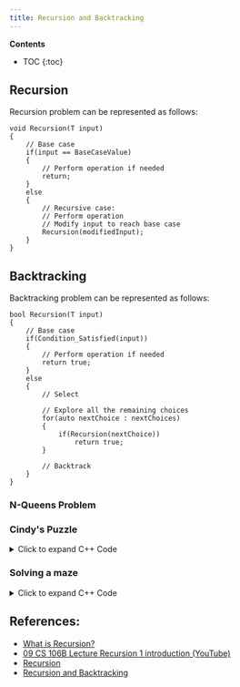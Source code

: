 ```yaml
---
title: Recursion and Backtracking
---
```


**Contents**
* TOC
{:toc}

## Recursion

Recursion problem can be represented as follows:

```
void Recursion(T input)
{
	// Base case
	if(input == BaseCaseValue)
	{
		// Perform operation if needed
		return;
	}
	else
	{
		// Recursive case:
		// Perform operation
		// Modify input to reach base case
		Recursion(modifiedInput);
	}
}
```

## Backtracking

Backtracking problem can be represented as follows:

```
bool Recursion(T input)
{
	// Base case
	if(Condition_Satisfied(input))
	{
		// Perform operation if needed
		return true;
	}
	else
	{
		// Select  
		  
		// Explore all the remaining choices
		for(auto nextChoice : nextChoices)
		{
			if(Recursion(nextChoice))
				return true;
		}
		
		// Backtrack		
	}
}
```

### N-Queens Problem

<script src="https://gist-it.appspot.com/github.com/junankar/CPP/blob/main/Backtracking_Cindys_Puzzle.cxx" type="text/javascript"></script>

### Cindy's Puzzle

<details><summary>Click to expand C++ Code</summary>
<p>
<script src="https://gist-it.appspot.com/github.com/junankar/CPP/blob/main/Backtracking_Cindys_Puzzle.cxx"></script>
</p>
</details>

### Solving a maze

<script src="https://gist-it.appspot.com/github.com/junankar/CPP/blob/main/Backtracking_Maze.cxx" type="text/javascript"></script>



<details><summary>Click to expand C++ Code</summary>
<p>
<script src="https://gist-it.appspot.com/github.com/junankar/CPP/blob/main/Backtracking_Maze.cxx" type="text/javascript"></script>
</p>
</details>

## References:

* [What is Recursion?](https://daveparillo.github.io/intermediate-cpp/recursion/intro.html)
* [09 CS 106B Lecture Recursion 1 introduction (YouTube)](https://youtu.be/tq0nmIivqCA)
* [Recursion](https://introcs.cs.princeton.edu/java/23recursion/)
* [Recursion and Backtracking](https://www.hackerearth.com/practice/basic-programming/recursion/recursion-and-backtracking/tutorial/)
